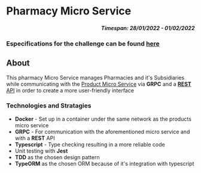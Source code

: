 # Pharmacy Micro Service

<h4 align='right'>
    <i>
        Timespan: 28/01/2022 - 01/02/2022
    </i>
</h4>

### Especifications for the challenge can be found <a href=https://github.com/pedidopago/nodejs-challenge>here<a>

## About

This pharmacy Micro Service manages Pharmacies and it's Subsidiaries while communicating with the <a href=https://github.com/RogerioRomualdo/ProductMicroService>Product Micro Service<a> via **GRPC** and a <a href=https://github.com/RogerioRomualdo/PedidoPagoCodeChallengeAPI>**REST** API<a> in order to create a more user-friendly interface

### Technologies and Stratagies

- **Docker** - Set up in a container under the same network as the products micro service
- **GRPC** - For communication with the aforementioned micro service and with a **REST** API
- **Typescript** - Type checking resulting in a more reliable code
- Unit testing with **Jest**
- **TDD** as the chosen design pattern
- **TypeORM** as the chosen ORM because of it's integration with typescript
